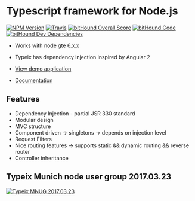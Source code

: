 # Typescript framework for Node.js

[![NPM Version][npm-image]][npm-url]
[![Travis][travis-image]][travis-url] 
[![bitHound Overall Score](https://www.bithound.io/github/igorzg/typeix/badges/score.svg)](https://www.bithound.io/github/igorzg/typeix)
[![bitHound Code](https://www.bithound.io/github/igorzg/typeix/badges/code.svg)](https://www.bithound.io/github/igorzg/typeix)
[![bitHound Dev Dependencies](https://www.bithound.io/github/igorzg/typeix/badges/devDependencies.svg)](https://www.bithound.io/github/igorzg/typeix/master/dependencies/npm)
 
* Works with node gte 6.x.x
* Typeix has dependency injection inspired by Angular 2


* [View demo application][demo-app]
* [Documentation][docs]

## Features
* Dependency Injection - partial JSR 330 standard
* Modular design
* MVC structure
* Component driven -> singletons -> depends on injection level
* Request Filters
* Nice routing features -> supports static && dynamic routing && reverse router
* Controller inheritance



## Typeix Munich node user group 2017.03.23

[![Typeix MNUG 2017.03.23](https://img.youtube.com/vi/IWT6hVTFX8g/0.jpg)](https://youtu.be/IWT6hVTFX8g "Typeix MNUG 2017.03.23")

[npm-image]: https://badge.fury.io/js/typeix.svg
[npm-url]: https://badge.fury.io/js/typeix
[travis-image]: https://travis-ci.org/igorzg/typeix.svg?branch=master
[travis-url]: https://travis-ci.org/igorzg/typeix
[demo-app]: https://github.com/igorzg/typeix-demo-app
[docs]: https://igorivanovic.gitbooks.io/typeix
